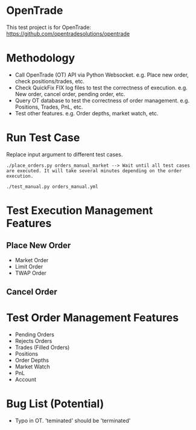 # OpenTrade
This test project is for OpenTrade: https://github.com/opentradesolutions/opentrade

# Methodology
- Call OpenTrade (OT) API via Python Websocket. e.g. Place new order, check positions/trades, etc.
- Check QuickFix FIX log files to test the correctness of execution. e.g. New order, cancel order, pending order, etc.
- Query OT database to test the correctness of order management. e.g. Positions, Trades, PnL, etc.
- Test other features. e.g. Order depths, market watch, etc.


# Run Test Case
Replace input argument to different test cases.

~~~~
./place_orders.py orders_manual_market --> Wait until all test cases are executed. It will take several minutes depending on the order execution.

./test_manual.py orders_manual.yml
~~~~


# Test Execution Management Features
## Place New Order
- Market Order
- Limit Order
- TWAP Order
## Cancel Order

# Test Order Management Features
- Pending Orders
- Rejects Orders
- Trades (Filled Orders) 
- Positions
- Order Depths
- Market Watch
- PnL
- Account 

# Bug List (Potential)
- Typo in OT. 'teminated' should be 'terminated'
